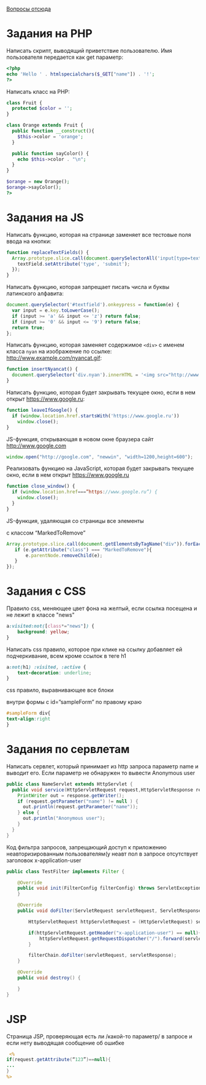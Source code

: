 [Вопросы отсюда](https://picloud.pw/media/resources/posts/2018/02/20/Рубежка_1_Билеты_2017.txt)


# Задания на PHP

Написать скрипт, выводящий приветствие пользователю. Имя пользователя передается как get параметр:
```php
<?php
echo 'Hello ' . htmlspecialchars($_GET["name"]) . '!';
?>
```

Написать класс на PHP:
```php
class Fruit {
  protected $color = '';
}

class Orange extends Fruit {
  public function __construct(){
    $this->color = 'orange';
  }

  public function sayColor() {
    echo $this->color . "\n";
  }
}

$orange = new Orange();
$orange->sayColor();
?>
```

# Задания на JS

Написать функцию, которая на странице заменяет все тестовые поля ввода на кнопки:
```js
function replaceTextFields() {
  Array.prototype.slice.call(document.querySelectorAll('input[type=text]')).forEach(function(textField) {
    textField.setAttribute('type', 'submit');
  });
}
```

Написать функцию, которая запрещает писать числа и буквы латинского алфавита:
```js
document.querySelector('#textfield').onkeypress = function(e) {
  var input = e.key.toLowerCase();
  if (input >= 'a' && input <= 'z') return false;
  if (input >= '0' && input <= '9') return false;
  return true;
};
```

Написать функцию, которая заменяет содержимое `<div>` с именем класса `nyan` на изображение по ссылке: http://www.example.com/nyancat.gif:
```js
function insertNyancat() {
  document.querySelector('div.nyan').innerHTML = '<img src="http://www.example.com/nyancat.gif">';
}
```

Написать функцию, которая будет закрывать текущее окно, если в нем открыт https://www.google.ru:
```js
function leaveIfGoogle() {
  if (window.location.href.startsWith('https://www.google.ru'))
    window.close();
}
```

JS-функция, открывающая в новом окне браузера сайт http://www.google.com

```js
window.open("http://google.com", "newwin", "width=1200,height=600");
```

Реализовать функцию на JavaScript, которая будет закрывать текущее окно, если в нем открыт https://www.google.ru

```js
function close_window() {
  if (window.location.href===”https://www.google.ru”) {
	window.close();
  }
}
```

JS-функция, удаляющая со страницы все элементы <div> c классом “MarkedToRemove”
	
```js
Array.prototype.slice.call(document.getElementsByTagName("div")).forEach(function (e) {
   if (e.getAttribute("class") === "MarkedToRemove"){
       e.parentNode.removeChild(e);
   }
});
```



# Задания с CSS

 Правило css, меняющее цвет фона на желтый, если ссылка посещена и не лежит в классе "news"

```css
a:visited:not([class*="news"]) {
	background: yellow;
}
```

Написать css правило, которое при клике на ссылку добавляет ей подчеркивание, всем кроме ссылок в теге h1

```css
a:not(h1) :visited, :active {
	text-decoration: underline;
}
```

css правило, выравнивающее все блоки <div> внутри формы с id=”sampleForm” по правому краю

```css
#sampleForm div{
text-align:right
}
```

# Задания по сервлетам

Написать сервлет, который принимает из http запроса параметр name и выводит его. Если параметр не обнаружен то вывести Anonymous user
``` java
public class NameServlet extends HttpServlet {
  public void service(HttpServletRequest request,HttpServletResponse response) throws IOException, ServletException {
    PrintWriter out = response.getWriter();
    if (request.getParameter("name") != null ) {
      out.println(request.getParameter("name"));
    } else { 
      out.println("Anonymous user");
    }
  } 
}
```

Код фильтра запросов, запрещающий доступ к приложению неавторизированным пользователям(у неавт пол в запросе отсутствует заголовок x-application-user

```java
public class TestFilter implements Filter {

    @Override
    public void init(FilterConfig filterConfig) throws ServletException {
    }

    @Override
    public void doFilter(ServletRequest servletRequest, ServletResponse servletResponse, FilterChain filterChain) throws IOException, ServletException {

        HttpServletRequest httpServletRequest = (HttpServletRequest) servletRequest;

        if(httpServletRequest.getHeader("x-application-user") == null){
            httpServletRequest.getRequestDispatcher("/").forward(servletRequest, servletResponse);
        }

        filterChain.doFilter(servletRequest, servletResponse);
    }

    @Override
    public void destroy() {

    }
}
```

# JSP

Страница JSP, проверяющая есть ли /какой-то параметр/ в запросе и если нету  выводящая сообщение об ошибке

```jsp
 <%
if(request.getAttribute(“123”)==null){
...
}
%>
```
